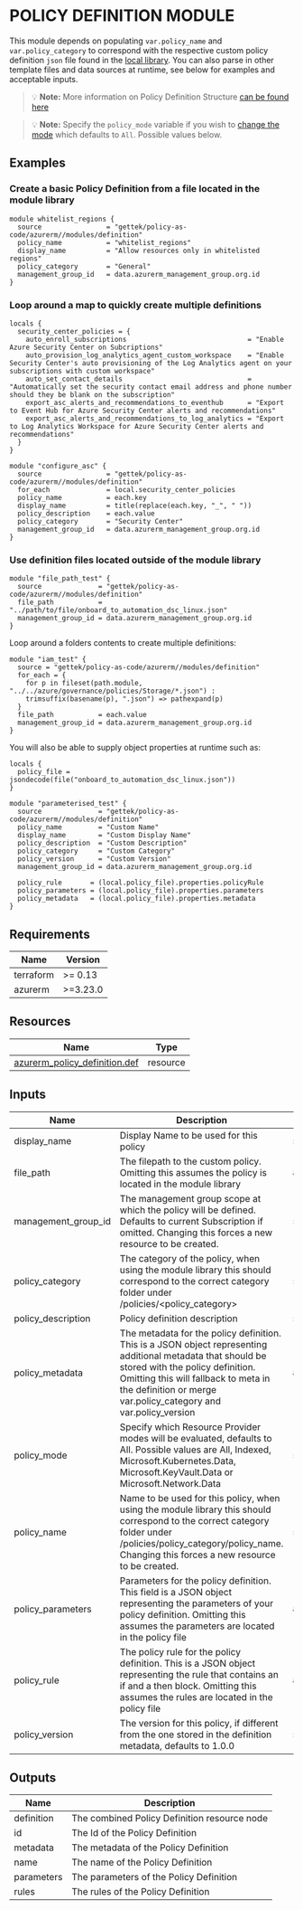 <!-- BEGIN_TF_DOCS -->
# POLICY DEFINITION MODULE

This module depends on populating `var.policy_name` and `var.policy_category` to correspond with the respective custom policy definition `json` file found in the [local library](../../policies). You can also parse in other template files and data sources at runtime, see below for examples and acceptable inputs.

> 💡 **Note:** More information on Policy Definition Structure [can be found here](https://learn.microsoft.com/en-us/azure/governance/policy/concepts/definition-structure)

> 💡 **Note:** Specify the `policy_mode` variable if you wish to [change the mode](https://learn.microsoft.com/en-us/azure/governance/policy/concepts/definition-structure#mode) which defaults to `All`. Possible values below.

## Examples

### Create a basic Policy Definition from a file located in the module library

```hcl
module whitelist_regions {
  source                = "gettek/policy-as-code/azurerm//modules/definition"
  policy_name           = "whitelist_regions"
  display_name          = "Allow resources only in whitelisted regions"
  policy_category       = "General"
  management_group_id   = data.azurerm_management_group.org.id
}
```

### Loop around a map to quickly create multiple definitions
```hcl
locals {
  security_center_policies = {
    auto_enroll_subscriptions                              = "Enable Azure Security Center on Subcriptions"
    auto_provision_log_analytics_agent_custom_workspace    = "Enable Security Center's auto provisioning of the Log Analytics agent on your subscriptions with custom workspace"
    auto_set_contact_details                               = "Automatically set the security contact email address and phone number should they be blank on the subscription"
    export_asc_alerts_and_recommendations_to_eventhub      = "Export to Event Hub for Azure Security Center alerts and recommendations"
    export_asc_alerts_and_recommendations_to_log_analytics = "Export to Log Analytics Workspace for Azure Security Center alerts and recommendations"
  }
}

module "configure_asc" {
  source                = "gettek/policy-as-code/azurerm//modules/definition"
  for_each              = local.security_center_policies
  policy_name           = each.key
  display_name          = title(replace(each.key, "_", " "))
  policy_description    = each.value
  policy_category       = "Security Center"
  management_group_id   = data.azurerm_management_group.org.id
}
```

### Use definition files located outside of the module library

```hcl
module "file_path_test" {
  source              = "gettek/policy-as-code/azurerm//modules/definition"
  file_path           = "../path/to/file/onboard_to_automation_dsc_linux.json"
  management_group_id = data.azurerm_management_group.org.id
}
```

Loop around a folders contents to create multiple definitions:

```hcl
module "iam_test" {
  source = "gettek/policy-as-code/azurerm//modules/definition"
  for_each = {
    for p in fileset(path.module, "../../azure/governance/policies/Storage/*.json") :
    trimsuffix(basename(p), ".json") => pathexpand(p)
  }
  file_path           = each.value
  management_group_id = data.azurerm_management_group.org.id
}
```

You will also be able to supply object properties at runtime such as:

```hcl
locals {
  policy_file = jsondecode(file("onboard_to_automation_dsc_linux.json"))
}

module "parameterised_test" {
  source              = "gettek/policy-as-code/azurerm//modules/definition"
  policy_name         = "Custom Name"
  display_name        = "Custom Display Name"
  policy_description  = "Custom Description"
  policy_category     = "Custom Category"
  policy_version      = "Custom Version"
  management_group_id = data.azurerm_management_group.org.id

  policy_rule       = (local.policy_file).properties.policyRule
  policy_parameters = (local.policy_file).properties.parameters
  policy_metadata   = (local.policy_file).properties.metadata
}
```

## Requirements

| Name | Version |
|------|---------|
| terraform | >= 0.13 |
| azurerm | >=3.23.0 |



## Resources

| Name | Type |
|------|------|
| [azurerm_policy_definition.def](https://registry.terraform.io/providers/hashicorp/azurerm/latest/docs/resources/policy_definition) | resource |

## Inputs

| Name | Description | Type | Default | Required |
|------|-------------|------|---------|:--------:|
| display_name | Display Name to be used for this policy | `string` | `""` | no |
| file_path | The filepath to the custom policy. Omitting this assumes the policy is located in the module library | `any` | `null` | no |
| management_group_id | The management group scope at which the policy will be defined. Defaults to current Subscription if omitted. Changing this forces a new resource to be created. | `string` | `null` | no |
| policy_category | The category of the policy, when using the module library this should correspond to the correct category folder under /policies/<policy_category> | `string` | `null` | no |
| policy_description | Policy definition description | `string` | `""` | no |
| policy_metadata | The metadata for the policy definition. This is a JSON object representing additional metadata that should be stored with the policy definition. Omitting this will fallback to meta in the definition or merge var.policy_category and var.policy_version | `any` | `null` | no |
| policy_mode | Specify which Resource Provider modes will be evaluated, defaults to All. Possible values are All, Indexed, Microsoft.Kubernetes.Data, Microsoft.KeyVault.Data or Microsoft.Network.Data | `string` | `null` | no |
| policy_name | Name to be used for this policy, when using the module library this should correspond to the correct category folder under /policies/policy_category/policy_name. Changing this forces a new resource to be created. | `string` | `""` | no |
| policy_parameters | Parameters for the policy definition. This field is a JSON object representing the parameters of your policy definition. Omitting this assumes the parameters are located in the policy file | `any` | `null` | no |
| policy_rule | The policy rule for the policy definition. This is a JSON object representing the rule that contains an if and a then block. Omitting this assumes the rules are located in the policy file | `any` | `null` | no |
| policy_version | The version for this policy, if different from the one stored in the definition metadata, defaults to 1.0.0 | `string` | `null` | no |

## Outputs

| Name | Description |
|------|-------------|
| definition | The combined Policy Definition resource node |
| id | The Id of the Policy Definition |
| metadata | The metadata of the Policy Definition |
| name | The name of the Policy Definition |
| parameters | The parameters of the Policy Definition |
| rules | The rules of the Policy Definition |
<!-- END_TF_DOCS -->